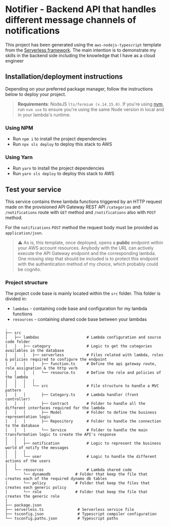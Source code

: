 # Notifier - Backend API that handles different message channels of notifications 

This project has been generated using the `aws-nodejs-typescript` template from the [Serverless framework](https://www.serverless.com/).
The main intention is to demonstrate my skills in the backend side including the knowledge that I have as a cloud engineer

## Installation/deployment instructions

Depending on your preferred package manager, follow the instructions below to deploy your project.

> **Requirements**: NodeJS `lts/fermium (v.14.15.0)`. If you're using [nvm](https://github.com/nvm-sh/nvm), run `nvm use` to ensure you're using the same Node version in local and in your lambda's runtime.

### Using NPM

- Run `npm i` to install the project dependencies
- Run `npx sls deploy` to deploy this stack to AWS

### Using Yarn

- Run `yarn` to install the project dependencies
- Run `yarn sls deploy` to deploy this stack to AWS

## Test your service

This service contains three lambda functions triggered by an HTTP request made on the provisioned API Gateway REST API `/categories` and `/notifications` route with `GET` method and `/notifications` also with `POST` method. 

For the `notifications` `POST` method the request body must be provided as `application/json`.

> :warning: As is, this template, once deployed, opens a **public** endpoint within your AWS account resources. Anybody with the URL can actively execute the API Gateway endpoint and the corresponding lambda. One missing step that should be included is to protect this endpoint with the authentication method of my choice, which probably could be cognito.

### Project structure

The project code base is mainly located within the `src` folder. This folder is divided in:

- `lambdas` - containing code base and configuration for my lambda functions
- `resources` - containing shared code base between your lambdas

```
.
├── src
│   ├── lambdas                     # Lambda configuration and source code folder
│   │   ├── category                # Logic to get the categories availables in the database
│   │   │   ├── serverless          # Files related with lambda, roles & policies required to configure the endpoint
│   │   │   │   ├── function.ts     # Define the api gateway route, role assignation & the http verb
│   │   │   │   └── resource.ts     # Define the role and policies of the lambda
│   │   │   │
│   │   │   └── src                 # File structure to handle a MVC pattern 
│   │   │       ├── Category.ts     # Lambda handler (front controller)
│   │   │       ├── Contract        # Folder to handle all the different interfaces required for the lambda
│   │   │       ├── Model           # Folder to define the business representation logic
│   │   │       ├── Repository      # Folder to handle the connection to the database
│   │   │       └── Service         # Folder to handle the main transformation logic to create the API's response
│   │   │
│   │   ├── notification            # Logic to represent the business world of notify the messages
│   │   │
│   │   └── user                    # Logic to handle the different actions of the users
│   │   
│   └── resources                   # Lambda shared code
│       └── dynamodb           # Folder that keep the file that creates each of the required dynamo db tables
│       └── policy             # Folder that keep the files that creates each generic policy 
│       └── role               # Folder that keep the file that creates the generic role
│
├── package.json
├── serverless.ts               # Serverless service file
├── tsconfig.json               # Typescript compiler configuration
└── tsconfig.paths.json         # Typescript paths
```